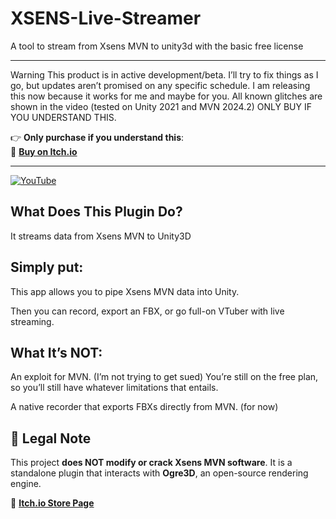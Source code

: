 # XSENS-Live-Streamer
A tool to stream from Xsens MVN to unity3d with the basic free license 

---
Warning This product is in active development/beta. I’ll try to fix things as I go, but updates aren’t promised on any specific schedule. I am releasing this now because it works for me and maybe for you. All known glitches are shown in the video (tested on Unity 2021 and MVN 2024.2)  ONLY BUY IF YOU UNDERSTAND THIS.

👉 **Only purchase if you understand this**:  
🔗 **[Buy on Itch.io](https://moliminous.itch.io/xsens)**  

---
[![YouTube](http://i.ytimg.com/vi/aqY8pZLgMJg/hqdefault.jpg)](https://www.youtube.com/watch?v=aqY8pZLgMJg)

## What Does This Plugin Do?

It streams data from Xsens MVN to Unity3D

## Simply put:





This app allows you to pipe Xsens MVN data into Unity.



Then you can record, export an FBX, or go full-on VTuber with live streaming.

## What It’s NOT:





An exploit for MVN. (I’m not trying to get sued) You’re still on the free plan, so you’ll still have whatever limitations that entails.



A native recorder that exports FBXs directly from MVN. (for now)


## 📌 Legal Note  

This project **does NOT modify or crack Xsens MVN software**. It is a standalone plugin that interacts with **Ogre3D**, an open-source rendering engine.  

🔗 **[Itch.io Store Page](https://moliminous.itch.io/xsens)**  


